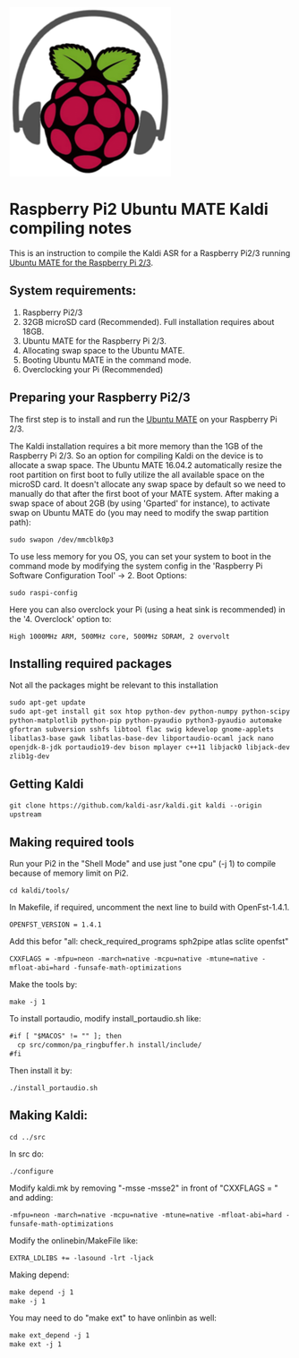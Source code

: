 ![Kaldi Pi](https://raw.githubusercontent.com/saeidmokaram/Kaldi-on-RaspberryPi2/master/Kaldi_Pi.png)
# Raspberry Pi2 Ubuntu MATE Kaldi compiling notes
This is an instruction to compile the Kaldi ASR for a Raspberry Pi2/3 running [Ubuntu MATE for the Raspberry Pi 2/3](https://ubuntu-mate.org/raspberry-pi/).

## System requirements:

1. Raspberry Pi2/3
2. 32GB microSD card (Recommended). Full installation requires about 18GB.
3. Ubuntu MATE for the Raspberry Pi 2/3.
4. Allocating swap space to the Ubuntu MATE.
5. Booting Ubuntu MATE in the command mode.
6. Overclocking your Pi (Recommended)

## Preparing your Raspberry Pi2/3
The first step is to install and run the [Ubuntu MATE](https://ubuntu-mate.org/raspberry-pi/) on your Raspberry Pi 2/3.

The Kaldi installation requires a bit more memory than the 1GB of the Raspberry Pi 2/3. So an option for compiling Kaldi on the device is to allocate a swap space. The Ubuntu MATE 16.04.2 automatically resize the root partition on first boot to fully utilize the all available space on the microSD card. It doesn't allocate any swap space by default so we need to manually do that after the first boot of your MATE system. After making a swap space of about 2GB (by using 'Gparted' for instance), to activate swap on Ubuntu MATE do (you may need to modify the swap partition path):

    sudo swapon /dev/mmcblk0p3

To use less memory for you OS, you can set your system to boot in the command mode by modifying the system config in the 'Raspberry Pi Software Configuration Tool' -> 2. Boot Options:

    sudo raspi-config

Here you can also overclock your Pi (using a heat sink is recommended) in the '4. Overclock' option to:

    High 1000MHz ARM, 500MHz core, 500MHz SDRAM, 2 overvolt

## Installing required packages
Not all the packages might be relevant to this installation
  
    sudo apt-get update
    sudo apt-get install git sox htop python-dev python-numpy python-scipy python-matplotlib python-pip python-pyaudio python3-pyaudio automake gfortran subversion sshfs libtool flac swig kdevelop gnome-applets libatlas3-base gawk libatlas-base-dev libportaudio-ocaml jack nano openjdk-8-jdk portaudio19-dev bison mplayer c++11 libjack0 libjack-dev zlib1g-dev

## Getting Kaldi

    git clone https://github.com/kaldi-asr/kaldi.git kaldi --origin upstream


## Making required tools
Run your Pi2 in the "Shell Mode" and use just "one cpu" (-j 1) to compile because of memory limit on Pi2.

    cd kaldi/tools/

In Makefile, if required, uncomment the next line to build with OpenFst-1.4.1.

    OPENFST_VERSION = 1.4.1

Add this befor "all: check_required_programs sph2pipe atlas sclite openfst"

    CXXFLAGS = -mfpu=neon -march=native -mcpu=native -mtune=native -mfloat-abi=hard -funsafe-math-optimizations

Make the tools by:

    make -j 1

To install portaudio, modify install_portaudio.sh like:

    #if [ "$MACOS" != "" ]; then
      cp src/common/pa_ringbuffer.h install/include/
    #fi

Then install it by:

    ./install_portaudio.sh

## Making Kaldi:

    cd ../src

In src do:

    ./configure

Modify kaldi.mk by removing "-msse -msse2" in front of "CXXFLAGS = " and adding:

    -mfpu=neon -march=native -mcpu=native -mtune=native -mfloat-abi=hard -funsafe-math-optimizations

Modify the onlinebin/MakeFile like:

    EXTRA_LDLIBS += -lasound -lrt -ljack

Making depend:

    make depend -j 1
    make -j 1

You may need to do "make ext" to have onlinbin as well:

    make ext_depend -j 1
    make ext -j 1
